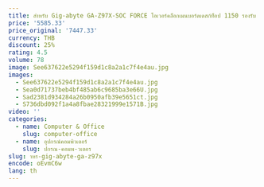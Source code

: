 ```yaml
---
title: สําหรับ Gig-abyte GA-Z97X-SOC FORCE โอเวอร์คล็อกเมนบอร์ดเดสก์ท็อป 1150 รองรับ 4790K Z97X-SOC FORCE
price: '5585.33'
price_original: '7447.33'
currency: THB
discount: 25%
rating: 4.5
volume: 78
image: See637622e5294f159d1c8a2a1c7f4e4au.jpg
images:
  - See637622e5294f159d1c8a2a1c7f4e4au.jpg
  - Sea0d71737beb4bf485ab6c9685ba3e66U.jpg
  - Sad2381d934284a26b0950afb39e5651ct.jpg
  - S736dbd092f1a4a8fbae28321999e1571B.jpg
video: ''
categories:
  - name: Computer & Office
    slug: computer-office
  - name: อุปกรณ์คอมพิวเตอร์
    slug: ปกรณ-คอมพ-วเตอร
slug: าหร-gig-abyte-ga-z97x
encode: oEvmC6w
lang: th
---
```

  